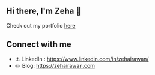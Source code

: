 
## Hi there, I'm Zeha 👋

Check out my portfolio [here](https://work.zehairawan.com/)
 
## Connect with me

- :anchor: LinkedIn : https://www.linkedin.com/in/zehairawan/
- :pencil2: Blog: https://zehairawan.com


<!--
**ZehaIrawan/ZehaIrawan** is a ✨ _special_ ✨ repository because its `README.md` (this file) appears on your GitHub profile.

Here are some ideas to get you started:

- 🔭 I’m currently working on ...
- 🌱 I’m currently learning ...
- 👯 I’m looking to collaborate on ...
- 🤔 I’m looking for help with ...
- 💬 Ask me about ...
- 📫 How to reach me: ...
- 😄 Pronouns: ...
- ⚡ Fun fact: ...
-->
